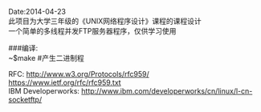 Date:2014-04-23<br />
此项目为大学三年级的《UNIX网络程序设计》课程的课程设计<br />
一个简单的多线程并发FTP服务器程序，仅供学习使用 <br />

###编译:<br />
~$make #产生二进制程 <br />

RFC:    http://www.w3.org/Protocols/rfc959/ <br />
        https://www.ietf.org/rfc/rfc959.txt <br />
IBM Developerworks: http://www.ibm.com/developerworks/cn/linux/l-cn-socketftp/<br />
